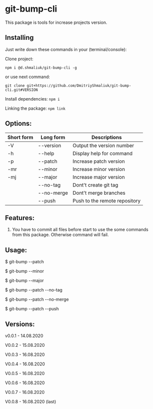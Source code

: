# git-bump-cli

This package is tools for increase projects version.

## Installing

Just write down these commands in your (terminal/console):

Clone project:

`npm i @d.shmaliuk/git-bump-cli -g`

or use next command:

`git clone git+https://github.com/DmitriyShmaliuk/git-bump-cli.git#VERSION`

Install dependencies:
`npm i`

Linking the package:
`npm link`

## Options:

| Short form | Long form  | Descriptions                  |
| ---------- | ---------- | ----------------------------- |
| -V         | --version  | Output the version number     |
| -h         | --help     | Display help for command      |
| -p         | --patch    | Increase patch version        |
| -mr        | --minor    | Increase minor version        |
| -mj        | --major    | Increase major version        |
|            | --no-tag   | Dont't create git tag         |
|            | --no-merge | Dont't merge branches         |
|            | --push     | Push to the remote repository |

## Features:

1. You have to commit all files before start to use the some commands from this package. Otherwise command will fail.

## Usage:

$ git-bump --patch

$ git-bump --minor

$ git-bump --major

$ git-bump --patch --no-tag

$ git-bump --patch --no-merge

$ git-bump --patch --push

## Versions:

v0.0.1 - 14.08.2020

V0.0.2 - 15.08.2020

V0.0.3 - 16.08.2020

V0.0.4 - 16.08.2020

V0.0.5 - 16.08.2020

V0.0.6 - 16.08.2020

V0.0.7 - 16.08.2020

V0.0.8 - 16.08.2020 (last)

